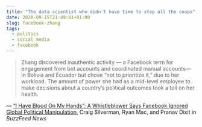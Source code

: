 ```yaml
---
title: "The data scientist who didn't have time to stop all the coups"
date: 2020-09-15T21:49:01+01:00
slug: facebook-zhang
tags:
  - politics
  - social media
  - facebook
---
```


> Zhang discovered inauthentic activity — a Facebook term for engagement from bot accounts and coordinated manual accounts— in Bolivia and Ecuador but chose “not to prioritize it,” due to her workload. The amount of power she had as a mid-level employee to make decisions about a country’s political outcomes took a toll on her health.

&mdash; [“I Have Blood On My Hands”: A Whistleblower Says Facebook Ignored Global Political Manipulation](https://www.buzzfeednews.com/article/craigsilverman/facebook-ignore-political-manipulation-whistleblower-memo), Craig Silverman, Ryan Mac, and Pranav Dixit in _BuzzFeed News_
